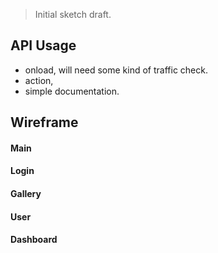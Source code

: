 > Initial sketch draft.
## API Usage
- onload, will need some kind of traffic check.
- action,
- simple documentation.

## Wireframe 

#### Main

#### Login
#### Gallery
#### User 
#### Dashboard
